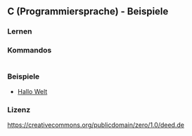 ## C (Programmiersprache) - Beispiele

### Lernen

### Kommandos

```

```

### Beispiele

* [Hallo Welt](beispiele/hallowelt.c)

### Lizenz

https://creativecommons.org/publicdomain/zero/1.0/deed.de
